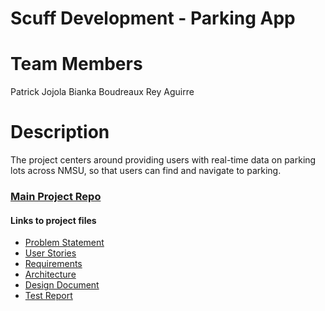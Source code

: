 # Scuff Development - Parking App
# Team Members
Patrick Jojola
Bianka Boudreaux
Rey Aguirre

# Description
The project centers around providing users with real-time data on parking lots across NMSU, so that users can find and navigate to parking. 

### [Main Project Repo](https://bboudre.github.io/Scuff-Development/)

#### Links to project files 
- [Problem Statement](problem.md)
- [User Stories](userstories.md)
- [Requirements](requirements.md)
- [Architecture](architecture.md)
- [Design Document](design.md)
- [Test Report](testreport.md)
